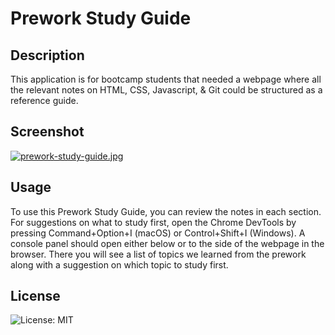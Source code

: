 # Prework Study Guide

## Description

This application is for bootcamp students that needed a webpage where all the relevant notes on HTML, CSS, Javascript, & Git could be structured as a reference guide. 

## Screenshot

[![prework-study-guide.jpg](https://i.postimg.cc/Y0CZrnPP/prework-study-guide.jpg)](https://postimg.cc/TLBCQ9fj)

## Usage

To use this Prework Study Guide, you can review the notes in each section. For suggestions on what to study first, open the Chrome DevTools by pressing Command+Option+I (macOS) or Control+Shift+I (Windows). A console panel should open either below or to the side of the webpage in the browser. There you will see a list of topics we learned from the prework along with a suggestion on which topic to study first.

## License

![License: MIT](https://img.shields.io/badge/License-MIT-yellow.svg)
